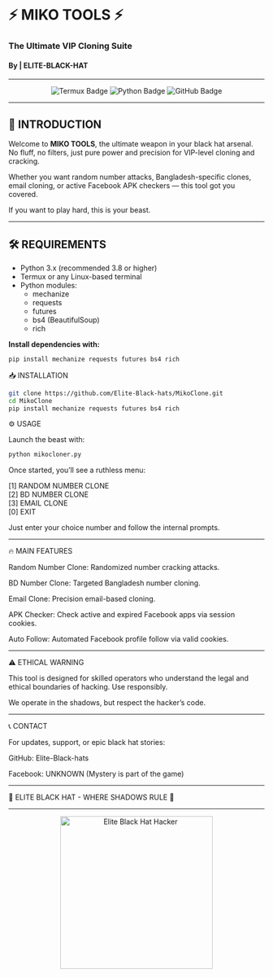 # ⚡ MIKO TOOLS ⚡  
### The Ultimate VIP Cloning Suite  
#### By </ELITE> | ELITE-BLACK-HAT

---

<p align="center">
  <img src="https://img.shields.io/badge/Platform-Termux-44CC11?style=for-the-badge&logo=termux" alt="Termux Badge"/>
  <img src="https://img.shields.io/badge/Python-3.x-3776AB?style=for-the-badge&logo=python&logoColor=white" alt="Python Badge"/>
  <img src="https://img.shields.io/badge/GitHub-CLI-181717?style=for-the-badge&logo=github" alt="GitHub Badge"/>
</p>

---

## 🚀 INTRODUCTION

Welcome to **MIKO TOOLS**, the ultimate weapon in your black hat arsenal. No fluff, no filters, just pure power and precision for VIP-level cloning and cracking.

Whether you want random number attacks, Bangladesh-specific clones, email cloning, or active Facebook APK checkers — this tool got you covered.

If you want to play hard, this is your beast.

---

## 🛠️ REQUIREMENTS

- Python 3.x (recommended 3.8 or higher)  
- Termux or any Linux-based terminal  
- Python modules:  
  - mechanize  
  - requests  
  - futures  
  - bs4 (BeautifulSoup)  
  - rich  

**Install dependencies with:**  
```bash
pip install mechanize requests futures bs4 rich

```

📥 INSTALLATION
```bash
git clone https://github.com/Elite-Black-hats/MikoClone.git
cd MikoClone
pip install mechanize requests futures bs4 rich
```

⚙️ USAGE

Launch the beast with:
```bash
python mikocloner.py
```
Once started, you’ll see a ruthless menu:

[1] RANDOM NUMBER CLONE  
[2] BD NUMBER CLONE  
[3] EMAIL CLONE  
[0] EXIT

Just enter your choice number and follow the internal prompts.


---

🔥 MAIN FEATURES

Random Number Clone: Randomized number cracking attacks.

BD Number Clone: Targeted Bangladesh number cloning.

Email Clone: Precision email-based cloning.

APK Checker: Check active and expired Facebook apps via session cookies.

Auto Follow: Automated Facebook profile follow via valid cookies.



---

⚠️ ETHICAL WARNING

This tool is designed for skilled operators who understand the legal and ethical boundaries of hacking. Use responsibly.

We operate in the shadows, but respect the hacker’s code.


---

📞 CONTACT

For updates, support, or epic black hat stories:

GitHub: Elite-Black-hats

Facebook: UNKNOWN (Mystery is part of the game)



---

🖤 ELITE BLACK HAT - WHERE SHADOWS RULE 🖤


---

<p align="center">
  <img src="https://c.tenor.com/6hA6-jztUwwAAAAC/hacker-cyber.gif" alt="Elite Black Hat Hacker" width="300"/>
</p>
